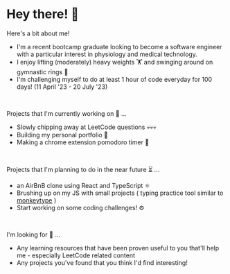 # Hey there! 🫡

Here's a bit about me!
* I'm a recent bootcamp graduate looking to become a software engineer with a particular interest in physiology and medical technology.
* I enjoy lifting (moderately) heavy weights 🏋️ and swinging around on gymnastic rings 🐒
* I'm challenging myself to do at least 1 hour of code everyday for 100 days! (11 April '23 - 20 July '23)
<br>

Projects that I'm currently working on 🧱 ...
* Slowly chipping away at LeetCode questions 💀💀💀
* Building my personal portfolio 🙋
* Making a chrome extension pomodoro timer 🍅

<br>

Projects that I'm planning to do in the near future ⏳ ... 
* an AirBnB clone using React and TypeScript ⚛️
* Brushing up on my JS with small projects ( typing practice tool similar to [monkeytype](https://monkeytype.com/) ) 
* Start working on some coding challenges! ⚙
<br>

I'm looking for 👀 ...
* Any learning resources that have been proven useful to you that'll help me - especially LeetCode related content
* Any projects you've found that you think I'd find interesting!
